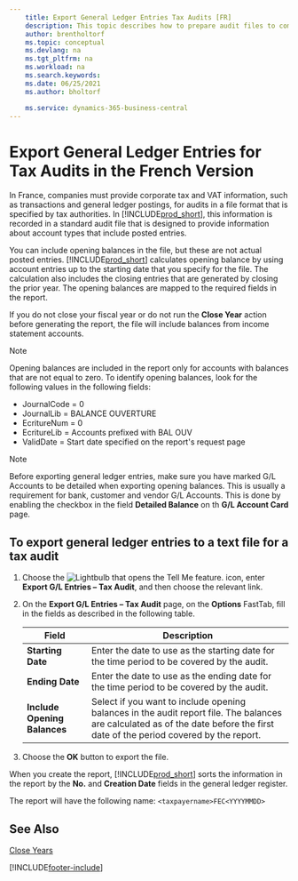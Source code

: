 ```yaml
---
    title: Export General Ledger Entries Tax Audits [FR]
    description: This topic describes how to prepare audit files to comply with the specified tax regulations in France.
    author: brentholtorf
    ms.topic: conceptual
    ms.devlang: na
    ms.tgt_pltfrm: na
    ms.workload: na
    ms.search.keywords:
    ms.date: 06/25/2021
    ms.author: bholtorf

    ms.service: dynamics-365-business-central
---
```

# Export General Ledger Entries for Tax Audits in the French Version
In France, companies must provide corporate tax and VAT information, such as transactions and general ledger postings, for audits in a file format that is specified by tax authorities. In [!INCLUDE[prod_short](../../includes/prod_short.md)], this information is recorded in a standard audit file that is designed to provide information about account types that include posted entries.

You can include opening balances in the file, but these are not actual posted entries. [!INCLUDE[prod_short](../../includes/prod_short.md)] calculates opening balance by using account entries up to the starting date that you specify for the file. The calculation also includes the closing entries that are generated by closing the prior year. The opening balances are mapped to the required fields in the report.  

If you do not close your fiscal year or do not run the **Close Year** action before generating the report, the file will include balances from income statement accounts.  

> [!NOTE]  
>  Opening balances are included in the report only for accounts with balances that are not equal to zero. To identify opening balances, look for the following values in the following fields:  
>   
>  -  JournalCode = 0  
> -   JournalLib = BALANCE OUVERTURE  
> -   EcritureNum = 0  
> -   EcritureLib = Accounts prefixed with BAL OUV  
> -   ValidDate = Start date specified on the report's request page  

> [!NOTE]  
>  Before exporting general ledger entries, make sure you have marked G/L Accounts to be detailed when exporting opening balances. This is usually a requirement for bank, customer and vendor G/L Accounts. This is done by enabling the checkbox in the field **Detailed Balance** on th **G/L Account Card** page.
>   

## To export general ledger entries to a text file for a tax audit  
1.  Choose the ![Lightbulb that opens the Tell Me feature.](../../media/ui-search/search_small.png "Tell me what you want to do") icon, enter **Export G/L Entries – Tax Audit**, and then choose the relevant link.  
2.  On the **Export G/L Entries – Tax Audit** page, on the **Options** FastTab, fill in the fields as described in the following table.  

    |Field|Description|  
    |---------------------------------|---------------------------------------|  
    |**Starting Date**|Enter the date to use as the starting date for the time period to be covered by the audit.|  
    |**Ending Date**|Enter the date to use as the ending date for the time period to be covered by the audit.|  
    |**Include Opening Balances**|Select if you want to include opening balances in the audit report file. The balances are calculated as of the date before the first date of the period covered by the report.|  

3.  Choose the **OK** button to export the file.  

When you create the report, [!INCLUDE[prod_short](../../includes/prod_short.md)] sorts the information in the report by the **No.** and **Creation Date** fields in the general ledger register.  

The report will have the following name: `<taxpayername>FEC<YYYYMMDD>`  

## See Also

 [Close Years](how-to-close-years.md)


[!INCLUDE[footer-include](../../includes/footer-banner.md)]